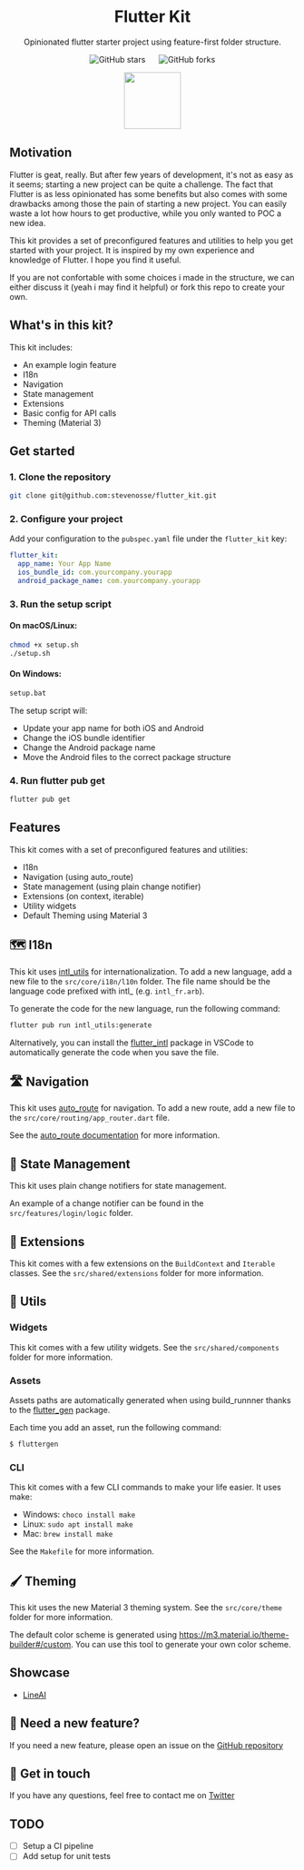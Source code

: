 <h1 align="center"><b>Flutter Kit</b></h1>

<p align="center">Opinionated flutter starter project using feature-first folder structure.</p>

<p align="center">
    <img alt="GitHub stars" src="https://img.shields.io/github/stars/stevenosse/flutter_kit">
    &nbsp;&nbsp;&nbsp;&nbsp;
    <img alt="GitHub forks" src="https://img.shields.io/github/forks/stevenosse/flutter_kit">

</p>

<div align="center">
    <img src="flutter-kit-logo.png" width="100">
</div>

## Motivation

Flutter is geat, really. But after few years of development, it's not as easy as it seems; starting a new project can be quite a challenge. The fact that Flutter is as less opinionated has some benefits but also comes with some drawbacks among those the pain of starting a new project. You can easily waste a lot how hours to get productive, while you only wanted to POC a new idea.

This kit provides a set of preconfigured features and utilities to help you get started with your project. It is inspired by my own experience and knowledge of Flutter. I hope you find it useful.

If you are not confortable with some choices i made in the structure, we can either discuss it (yeah i may find it helpful) or fork this repo to create your own.

## What's in this kit?
This kit includes:

- An example login feature
- I18n
- Navigation
- State management
- Extensions
- Basic config for API calls
- Theming (Material 3)

## Get started

### 1. Clone the repository
```bash
git clone git@github.com:stevenosse/flutter_kit.git
```

### 2. Configure your project

Add your configuration to the `pubspec.yaml` file under the `flutter_kit` key:

```yaml
flutter_kit:
  app_name: Your App Name
  ios_bundle_id: com.yourcompany.yourapp
  android_package_name: com.yourcompany.yourapp
```

### 3. Run the setup script

#### On macOS/Linux:
```bash
chmod +x setup.sh
./setup.sh
```

#### On Windows:
```bash
setup.bat
```

The setup script will:
- Update your app name for both iOS and Android
- Change the iOS bundle identifier
- Change the Android package name
- Move the Android files to the correct package structure

### 4. Run flutter pub get
```bash
flutter pub get
```

## Features
This kit comes with a set of preconfigured features and utilities:

- I18n
- Navigation (using auto_route)
- State management (using plain change notifier)
- Extensions (on context, iterable)
- Utility widgets
- Default Theming using Material 3

## 🗺️ I18n
This kit uses [intl_utils](https://pub.dev/packages/intl_utils) for internationalization. To add a new language, add a new file to the `src/core/i18n/l10n` folder. The file name should be the language code prefixed with intl_ (e.g. `intl_fr.arb`).

To generate the code for the new language, run the following command:

```bash
flutter pub run intl_utils:generate
```

Alternatively, you can install the [flutter_intl](https://marketplace.visualstudio.com/items?itemName=localizely.flutter-intl) package in VSCode to automatically generate the code when you save the file.

## 🛣️ Navigation
This kit uses [auto_route](https://pub.dev/packages/auto_route) for navigation. To add a new route, add a new file to the `src/core/routing/app_router.dart` file. 

See the [auto_route documentation](https://pub.dev/packages/auto_route) for more information.

## 🧱 State Management
This kit uses plain change notifiers for state management. 

An example of a change notifier can be found in the `src/features/login/logic` folder.

## 🗼 Extensions
This kit comes with a few extensions on the `BuildContext` and `Iterable` classes. See the `src/shared/extensions` folder for more information.

## 📌 Utils
### Widgets
This kit comes with a few utility widgets. See the `src/shared/components` folder for more information.

### Assets
Assets paths are automatically generated when using build_runnner thanks to the [flutter_gen](https://pub.dev/packages/https://pub.dev/packages/flutter_gen) package.

Each time you add an asset, run the following command:

```bash
$ fluttergen
```

### CLI
This kit comes with a few CLI commands to make your life easier.
It uses make:

- Windows: `choco install make`
- Linux: `sudo apt install make`
- Mac: `brew install make`

See the `Makefile` for more information.

## 🖌️ Theming
This kit uses the new Material 3 theming system. See the `src/core/theme` folder for more information.

The default color scheme is generated using https://m3.material.io/theme-builder#/custom. You can use this tool to generate your own color scheme.

## Showcase
- [LineAI](https://github.com/stevenosse/lineai)

## 💼 Need a new feature?
If you need a new feature, please open an issue on the [GitHub repository](https://github.com/stevenosse/flutter_boilerplate/issues/new)

## 📇 Get in touch
If you have any questions, feel free to contact me on [Twitter](https://twitter.com/nossesteve) 

## TODO
- [ ] Setup a CI pipeline
- [ ] Add setup for unit tests 
